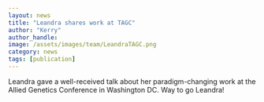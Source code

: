 ```yaml
---
layout: news
title: "Leandra shares work at TAGC"
author: "Kerry"
author_handle: 
image: /assets/images/team/LeandraTAGC.png
category: news
tags: [publication]
---
```

Leandra gave a well-received talk about her paradigm-changing work at the Allied Genetics Conference in Washington DC. Way to go Leandra!